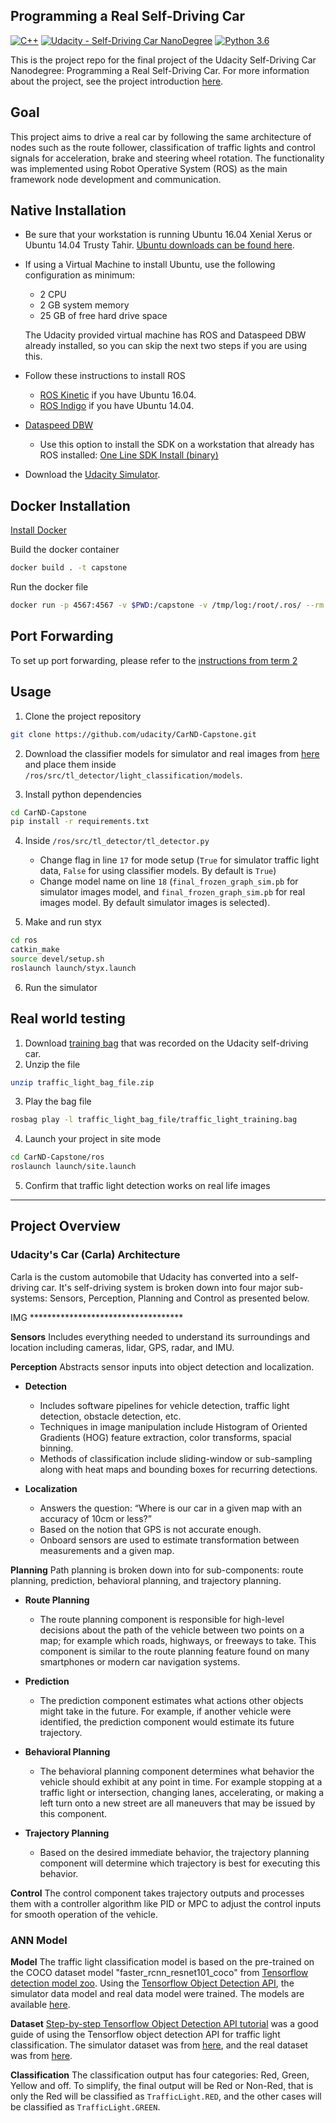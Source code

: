 ## Programming a Real Self-Driving Car
[![C++](https://img.shields.io/badge/C++-Solutions-blue.svg?style=flat&logo=c%2B%2B)](http://www.cplusplus.org/)
[![Udacity - Self-Driving Car NanoDegree](https://s3.amazonaws.com/udacity-sdc/github/shield-carnd.svg)](http://www.udacity.com/drive)
[![Python 3.6](https://img.shields.io/badge/python-3.6-blue.svg)](https://www.python.org/downloads/release/python-360/)

This is the project repo for the final project of the Udacity Self-Driving Car Nanodegree: Programming a Real Self-Driving Car. For more information about the project, see the project introduction [here](https://classroom.udacity.com/nanodegrees/nd013/parts/6047fe34-d93c-4f50-8336-b70ef10cb4b2/modules/e1a23b06-329a-4684-a717-ad476f0d8dff/lessons/462c933d-9f24-42d3-8bdc-a08a5fc866e4/concepts/5ab4b122-83e6-436d-850f-9f4d26627fd9). 

## Goal
This project aims to drive a real car by following the same architecture of nodes such as the route follower, classification of traffic lights and control signals for acceleration, brake and steering wheel rotation. The functionality was implemented using Robot Operative System (ROS) as the main framework node development and communication.

## Native Installation

* Be sure that your workstation is running Ubuntu 16.04 Xenial Xerus or Ubuntu 14.04 Trusty Tahir. [Ubuntu downloads can be found here](https://www.ubuntu.com/download/desktop).
* If using a Virtual Machine to install Ubuntu, use the following configuration as minimum:
  * 2 CPU
  * 2 GB system memory
  * 25 GB of free hard drive space

  The Udacity provided virtual machine has ROS and Dataspeed DBW already installed, so you can skip the next two steps if you are using this.

* Follow these instructions to install ROS
  * [ROS Kinetic](http://wiki.ros.org/kinetic/Installation/Ubuntu) if you have Ubuntu 16.04.
  * [ROS Indigo](http://wiki.ros.org/indigo/Installation/Ubuntu) if you have Ubuntu 14.04.
* [Dataspeed DBW](https://bitbucket.org/DataspeedInc/dbw_mkz_ros)
  * Use this option to install the SDK on a workstation that already has ROS installed: [One Line SDK Install (binary)](https://bitbucket.org/DataspeedInc/dbw_mkz_ros/src/81e63fcc335d7b64139d7482017d6a97b405e250/ROS_SETUP.md?fileviewer=file-view-default)
* Download the [Udacity Simulator](https://github.com/udacity/CarND-Capstone/releases).

## Docker Installation
[Install Docker](https://docs.docker.com/engine/installation/)

Build the docker container
```bash
docker build . -t capstone
```

Run the docker file
```bash
docker run -p 4567:4567 -v $PWD:/capstone -v /tmp/log:/root/.ros/ --rm -it capstone
```

## Port Forwarding
To set up port forwarding, please refer to the [instructions from term 2](https://classroom.udacity.com/nanodegrees/nd013/parts/40f38239-66b6-46ec-ae68-03afd8a601c8/modules/0949fca6-b379-42af-a919-ee50aa304e6a/lessons/f758c44c-5e40-4e01-93b5-1a82aa4e044f/concepts/16cf4a78-4fc7-49e1-8621-3450ca938b77)

## Usage

1. Clone the project repository
```bash
git clone https://github.com/udacity/CarND-Capstone.git
```

2. Download the classifier models for simulator and real images from [here](https://drive.google.com/drive/folders/1I7Ns8ZYgLdNgZfrUlwc2_X-82oy_ASlb?usp=sharing) and place them inside `/ros/src/tl_detector/light_classification/models`.

3. Install python dependencies
```bash
cd CarND-Capstone
pip install -r requirements.txt
```

4. Inside `/ros/src/tl_detector/tl_detector.py`
    - Change flag in line `17` for mode setup (`True` for simulator traffic light data, `False` for using classifier models. By default is `True`)
    - Change model name on line `18` (`final_frozen_graph_sim.pb` for simulator images model, and `final_frozen_graph_sim.pb` for real images model. By default simulator images is selected).

5. Make and run styx
```bash
cd ros
catkin_make
source devel/setup.sh
roslaunch launch/styx.launch
```
6. Run the simulator

## Real world testing
1. Download [training bag](https://s3-us-west-1.amazonaws.com/udacity-selfdrivingcar/traffic_light_bag_file.zip) that was recorded on the Udacity self-driving car.
2. Unzip the file
```bash
unzip traffic_light_bag_file.zip
```
3. Play the bag file
```bash
rosbag play -l traffic_light_bag_file/traffic_light_training.bag
```
4. Launch your project in site mode
```bash
cd CarND-Capstone/ros
roslaunch launch/site.launch
```
5. Confirm that traffic light detection works on real life images

---

## Project Overview

### Udacity's Car (Carla) Architecture
Carla is the custom automobile that Udacity has converted into a self-driving car. It's self-driving system is broken down into four major sub-systems: Sensors, Perception, Planning and Control as presented below.

IMG ***********************************

**Sensors**
Includes everything needed to understand its surroundings and location including cameras, lidar, GPS, radar, and IMU.

**Perception**
Abstracts sensor inputs into object detection and localization.

- **Detection**
    - Includes software pipelines for vehicle detection, traffic light detection, obstacle detection, etc.
    - Techniques in image manipulation include Histogram of Oriented Gradients (HOG) feature extraction, color transforms, spacial binning.
    - Methods of classification include sliding-window or sub-sampling along with heat maps and bounding boxes for recurring detections.
    
- **Localization**
    - Answers the question: “Where is our car in a given map with an accuracy of 10cm or less?”
    - Based on the notion that GPS is not accurate enough.
    - Onboard sensors are used to estimate transformation between measurements and a given map.


**Planning**
Path planning is broken down into for sub-components: route planning, prediction, behavioral planning, and trajectory planning.

- **Route Planning**
    - The route planning component is responsible for high-level decisions about the path of the vehicle between two points on a map; for example which roads, highways, or freeways to take. This component is similar to the route planning feature found on many smartphones or modern car navigation systems.
    
- **Prediction**
    - The prediction component estimates what actions other objects might take in the future. For example, if another vehicle were identified, the prediction component would estimate its future trajectory.

- **Behavioral Planning**
    - The behavioral planning component determines what behavior the vehicle should exhibit at any point in time. For example stopping at a traffic light or intersection, changing lanes, accelerating, or making a left turn onto a new street are all maneuvers that may be issued by this component.

- **Trajectory Planning**
    - Based on the desired immediate behavior, the trajectory planning component will determine which trajectory is best for executing this behavior.

**Control**
The control component takes trajectory outputs and processes them with a controller algorithm like PID or MPC to adjust the control inputs for smooth operation of the vehicle.


### ANN Model

**Model**
The traffic light classification model is based on the pre-trained on the COCO dataset model "faster_rcnn_resnet101_coco" from [Tensorflow detection model zoo](https://github.com/tensorflow/models/blob/master/research/object_detection/g3doc/detection_model_zoo.md). Using the [Tensorflow Object Detection API](https://github.com/tensorflow/models/tree/master/research/object_detection), the simulator data model and real data model were trained. The models are available [here](https://drive.google.com/drive/folders/1I7Ns8ZYgLdNgZfrUlwc2_X-82oy_ASlb?usp=sharing).

**Dataset**
[Step-by-step Tensorflow Object Detection API tutorial](https://medium.com/@WuStangDan/step-by-step-tensorflow-object-detection-api-tutorial-part-1-selecting-a-model-a02b6aabe39e) was a good guide of using the Tensorflow object detection API for traffic light classification. The simulator dataset was from [here](https://drive.google.com/file/d/0Bw5abyXVejvMci03bFRueWVXX1U), and the real dataset was from [here](https://drive.google.com/file/d/0B-Eiyn-CUQtxdUZWMkFfQzdObUE).

**Classification**
The classification output has four categories: Red, Green, Yellow and off. To simplify, the final output will be Red or Non-Red, that is only the Red will be classified as `TrafficLight.RED`, and the other cases will be classified as `TrafficLight.GREEN`.
